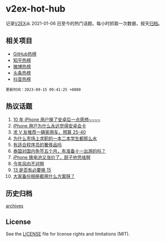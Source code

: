 # v2ex-hot-hub

 记录[V2EX](https://www.v2ex.com/)从 2021-01-06 日至今的热门话题。每小时抓取一次数据，按天[归档](archives)。
 
 ## 相关项目

- [GitHub热榜](https://github.com/lonnyzhang423/github-hot-hub)
- [知乎热榜](https://github.com/lonnyzhang423/zhihu-hot-hub)
- [微博热榜](https://github.com/lonnyzhang423/weibo-hot-hub)
- [头条热榜](https://github.com/lonnyzhang423/toutiao-hot-hub)
- [抖音热榜](https://github.com/lonnyzhang423/douyin-hot-hub)


 `更新时间：2023-09-15 09:41:25 +0800`

## 热议话题

1. [10 年 iPhone 用户换了安卓后一点感想~~~~](https://www.v2ex.com/t/973658)
1. [iPhone 用户为什么永远觉得安卓会卡](https://www.v2ex.com/t/973730)
1. [求 V 友推荐一辆家用车，预算 25-40](https://www.v2ex.com/t/973630)
1. [为什么市场上求职的一本二本学生都那么水](https://www.v2ex.com/t/973818)
1. [有适合程序员的奢侈品吗](https://www.v2ex.com/t/973770)
1. [泰国对国内免签五个月，有准备十一出游的吗？](https://www.v2ex.com/t/973712)
1. [iPhone 换电池又涨价了，厨子他凭啥啊](https://www.v2ex.com/t/973642)
1. [今年风向不对啊](https://www.v2ex.com/t/973918)
1. [13 是否有必要换 15](https://www.v2ex.com/t/973716)
1. [大家备份相册都用什么方案呀？](https://www.v2ex.com/t/973776)

## 历史归档

[archives](archives)

## License

See the [LICENSE](LICENSE) file for license rights and limitations (MIT).
